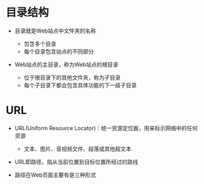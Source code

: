 # 目录结构

- 目录就是Web站点中文件夹的名称

  - 包含多个目录
  - 每个目录包含站点的不同部分

- Web站点的主目录，称为Web站点的根目录

  - 位于根目录下的其他文件夹，称为子目录
  - 每个子目录下都会包含具体功能的下一级子目录

# URL

 - URL(Uniform Resource Locator)：统一资源定位器，用来标示网络中的任何资源

   - 文本、图片、音视频文件、段落或其他超文本

 - URL即路径，指从当前位置到目标位置所经过的路线

 - 路径在Web页面主要有是三种形式

